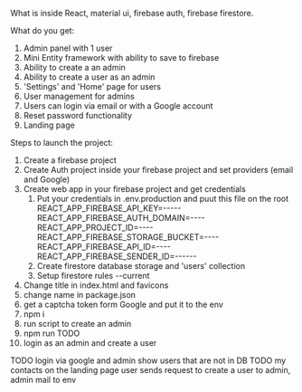 What is inside
React, material ui, firebase auth, firebase firestore.

What do you get:
1. Admin panel with 1 user
2. Mini Entity framework with ability to save to firebase
3. Ability to create a an admin
4. Ability to create a user as an admin
5. 'Settings' and 'Home' page for users
6. User management for admins
7. Users can login via email or with a Google account
8. Reset password functionality
9. Landing page

Steps to launch the project:
1. Create a firebase project
2. Create Auth project inside your firebase project and set providers (email and Google)
3. Create web app in your firebase project and get credentials
   1. Put your credentials in .env.production and puut this file on the root
      REACT_APP_FIREBASE_API_KEY=-----
      REACT_APP_FIREBASE_AUTH_DOMAIN=----
      REACT_APP_PROJECT_ID=----
      REACT_APP_FIREBASE_STORAGE_BUCKET=----
      REACT_APP_FIREBASE_API_ID=----
      REACT_APP_FIREBASE_SENDER_ID=------
   2. Create firestore database storage and 'users' collection
   3. Setup firestore rules --current
4. Change title in index.html and favicons
5. change name in package.json
6. get a captcha token form Google and put it to the env
7. npm i
8. run script to create an admin
9. npm run TODO
10. login as an admin and create a user


TODO login via google and admin show users that are not in DB
TODO my contacts on the landing page
user sends request to create a user to admin, admin mail to env